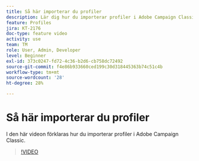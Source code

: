 ```yaml
---
title: Så här importerar du profiler
description: Lär dig hur du importerar profiler i Adobe Campaign Classic
feature: Profiles
jira: KT-2176
doc-type: feature video
activity: use
team: TM
role: User, Admin, Developer
level: Beginner
exl-id: 373c0247-fd72-4c36-b2d6-cb758dc72492
source-git-commit: f4e86b933660ced199c30d318445363b74c51c4b
workflow-type: tm+mt
source-wordcount: '28'
ht-degree: 28%

---
```


# Så här importerar du profiler

I den här videon förklaras hur du importerar profiler i Adobe Campaign Classic.

>[!VIDEO](https://video.tv.adobe.com/v/25608?quality=12&learn=on)
